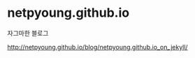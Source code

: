 netpyoung.github.io
===================


자그마한 블로그

http://netpyoung.github.io/blog/netpyoung.github.io_on_jekyll/